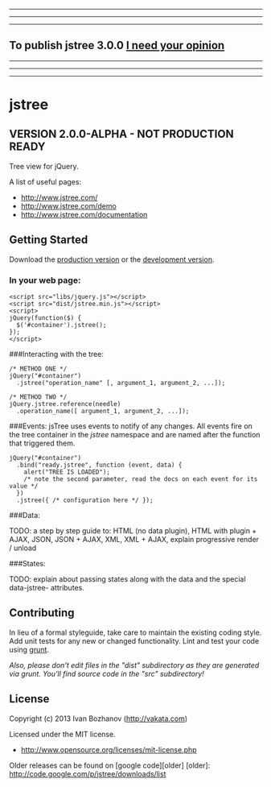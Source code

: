 ********************************************************************
********************************************************************
********************************************************************

## To publish jstree 3.0.0 [I need your opinion][help]
[help]: https://groups.google.com/forum/#!topic/jstree/Yabg_OLPuvQ

********************************************************************
********************************************************************
********************************************************************

# jstree

## VERSION 2.0.0-ALPHA - NOT PRODUCTION READY

Tree view for jQuery. 

A list of useful pages:

 - http://www.jstree.com/
 - http://www.jstree.com/demo
 - http://www.jstree.com/documentation

## Getting Started
Download the [production version][min] or the [development version][max].

[min]: https://raw.github.com/vakata/jstree/master/dist/jstree.min.js
[max]: https://raw.github.com/vakata/jstree/master/dist/jstree.js

### In your web page:

```
<script src="libs/jquery.js"></script>
<script src="dist/jstree.min.js"></script>
<script>
jQuery(function($) {
  $('#container').jstree();
});
</script>
```

###Interacting with the tree:

```
/* METHOD ONE */
jQuery("#container")
  .jstree("operation_name" [, argument_1, argument_2, ...]);

/* METHOD TWO */
jQuery.jstree.reference(needle)
  .operation_name([ argument_1, argument_2, ...]);
```

###Events:
jsTree uses events to notify of any changes. All events fire on the tree container in the _jstree_ namespace and are named after the function that triggered them.

```
jQuery("#container")
  .bind("ready.jstree", function (event, data) {
    alert("TREE IS LOADED");
    /* note the second parameter, read the docs on each event for its value */
  })
  .jstree({ /* configuration here */ });
```

###Data:

TODO: a step by step guide to: HTML (no data plugin), HTML with plugin + AJAX, JSON, JSON + AJAX, XML, XML + AJAX, explain progressive render / unload

###States:

TODO: explain about passing states along with the data and the special data-jstree- attributes.

## Contributing
In lieu of a formal styleguide, take care to maintain the existing coding style. Add unit tests for any new or changed functionality. Lint and test your code using [grunt](https://github.com/cowboy/grunt).

_Also, please don't edit files in the "dist" subdirectory as they are generated via grunt. You'll find source code in the "src" subdirectory!_

## License
Copyright (c) 2013 Ivan Bozhanov (http://vakata.com) 

Licensed under the MIT license.

 - http://www.opensource.org/licenses/mit-license.php

Older releases can be found on [google code][older]
[older]: http://code.google.com/p/jstree/downloads/list
